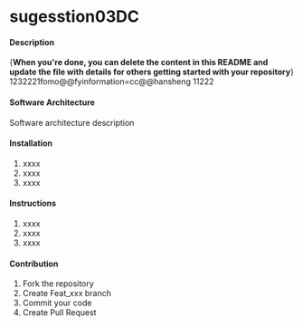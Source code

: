 # sugesstion03DC

#### Description
{**When you're done, you can delete the content in this README and update the file with details for others getting started with your repository**}
1232221fomo@@fyinformation=cc@@hansheng
11222
#### Software Architecture
Software architecture description

#### Installation

1.  xxxx
2.  xxxx
3.  xxxx

#### Instructions

1.  xxxx
2.  xxxx
3.  xxxx

#### Contribution

1.  Fork the repository
2.  Create Feat_xxx branch
3.  Commit your code
4.  Create Pull Request




